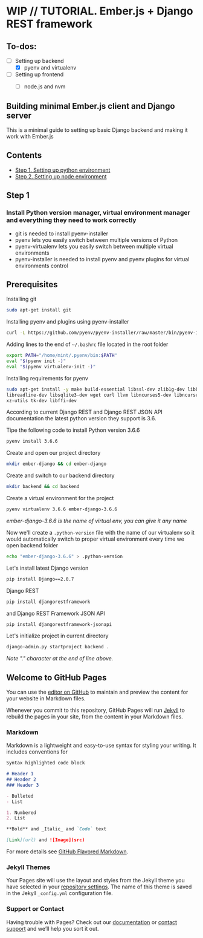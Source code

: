 # WIP // TUTORIAL. Ember.js + Django REST framework


## To-dos: 
- [ ] Setting up backend
  - [x] pyenv and virtualenv
- [ ] Setting up frontend
  - [ ] node.js and nvm


## Building minimal Ember.js client and Django server

This is a minimal guide to setting up basic Django backend and making it work with Ember.js


## Contents

- [Step 1. Setting up python environment](#step-1)
- [Step 2. Setting up node environment](#step-2)

## <a name='step-1'></a>Step 1

### Install Python version manager, virtual environment manager and everything they need to work correctly

- git is needed to install pyenv-installer
- pyenv lets you easily switch between multiple versions of Python
- pyenv-virtualenv lets you easily switch between multiple virtual environments
- pyenv-installer is needed to install pyenv and pyenv plugins for virtual environments control

## Prerequisites

Installing git
 
 ```bash
 sudo apt-get install git 
 ```

Installing pyenv and plugins using pyenv-installer
 
 ```bash
 curl -L https://github.com/pyenv/pyenv-installer/raw/master/bin/pyenv-installer | bash
```

Adding lines to the end of `~/.bashrc` file located in the root folder
```bash
export PATH="/home/mint/.pyenv/bin:$PATH"
eval "$(pyenv init -)"
eval "$(pyenv virtualenv-init -)"
```

Installing requirements for pyenv
```bash
sudo apt-get install -y make build-essential libssl-dev zlib1g-dev libbz2-dev \
libreadline-dev libsqlite3-dev wget curl llvm libncurses5-dev libncursesw5-dev \
xz-utils tk-dev libffi-dev
```

According to current Django REST and Django REST JSON API documentation the latest python version they support is 3.6.

Tipe the following code to install Python version 3.6.6

```bash
pyenv install 3.6.6
```

Create and open our project directory

```bash
mkdir ember-django && cd ember-django
```

Create and switch to our backend directory
```bash
mkdir backend && cd backend
```

Create a virtual environment for the project
```bash
pyenv virtualenv 3.6.6 ember-django-3.6.6
```
_ember-django-3.6.6 is the name of virtual env, you can give it any name_

Now we'll create a `.python-version` file with the name of our virtualenv so it would automatically switch to proper virtual environment every time we open backend folder
```bash
echo "ember-django-3.6.6" > .python-version
```

Let's install latest Django version
```bash
pip install Django==2.0.7
```

Django REST

```bash
pip install djangorestframework
```

and Django REST Framework JSON API

```bash
pip install djangorestframework-jsonapi
```

Let's initialize project in current directory
```bash
django-admin.py startproject backend .
```
_Note "." character at the end of line above._







## Welcome to GitHub Pages

You can use the [editor on GitHub](https://github.com/volodymyrradchenko/ember-django/edit/master/README.md) to maintain and preview the content for your website in Markdown files.

Whenever you commit to this repository, GitHub Pages will run [Jekyll](https://jekyllrb.com/) to rebuild the pages in your site, from the content in your Markdown files.

### Markdown

Markdown is a lightweight and easy-to-use syntax for styling your writing. It includes conventions for

```markdown
Syntax highlighted code block

# Header 1
## Header 2
### Header 3

- Bulleted
- List

1. Numbered
2. List

**Bold** and _Italic_ and `Code` text

[Link](url) and ![Image](src)
```

For more details see [GitHub Flavored Markdown](https://guides.github.com/features/mastering-markdown/).

### Jekyll Themes

Your Pages site will use the layout and styles from the Jekyll theme you have selected in your [repository settings](https://github.com/volodymyrradchenko/ember-django/settings). The name of this theme is saved in the Jekyll `_config.yml` configuration file.

### Support or Contact

Having trouble with Pages? Check out our [documentation](https://help.github.com/categories/github-pages-basics/) or [contact support](https://github.com/contact) and we’ll help you sort it out.
